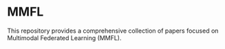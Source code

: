 # MMFL
This repository provides a comprehensive collection of papers focused on Multimodal Federated Learning (MMFL).
